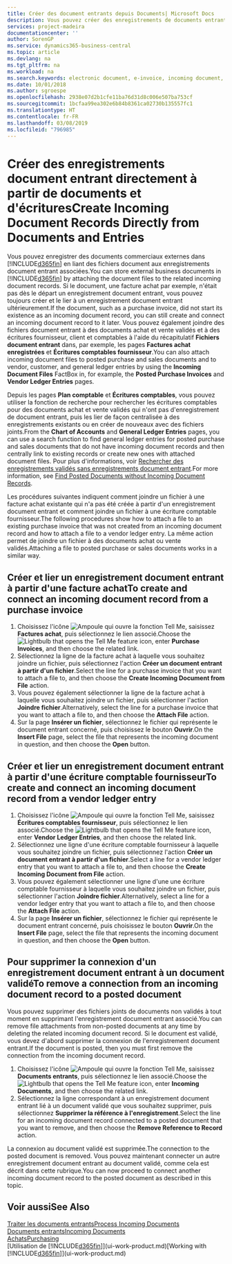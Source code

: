 ```yaml
---
title: Créer des document entrants depuis Documents| Microsoft Docs
description: Vous pouvez créer des enregistrements de documents entrants, tels que des factures électroniques, et gérer des tâches OCR, du commerce électronique, et de l'échange de documents.
services: project-madeira
documentationcenter: ''
author: SorenGP
ms.service: dynamics365-business-central
ms.topic: article
ms.devlang: na
ms.tgt_pltfrm: na
ms.workload: na
ms.search.keywords: electronic document, e-invoice, incoming document, OCR, ecommerce, document exchange, import invoice
ms.date: 10/01/2018
ms.author: sgroespe
ms.openlocfilehash: 2938e07d2b1cfe11ba76d31d8c006e507ba753cf
ms.sourcegitcommit: 1bcfaa99ea302e6b84b8361ca02730b135557fc1
ms.translationtype: HT
ms.contentlocale: fr-FR
ms.lasthandoff: 03/08/2019
ms.locfileid: "796985"
---
```

# <a name="create-incoming-document-records-directly-from-documents-and-entries"></a><span data-ttu-id="5c66b-103">Créer des enregistrements document entrant directement à partir de documents et d'écritures</span><span class="sxs-lookup"><span data-stu-id="5c66b-103">Create Incoming Document Records Directly from Documents and Entries</span></span>
<span data-ttu-id="5c66b-104">Vous pouvez enregistrer des documents commerciaux externes dans [!INCLUDE[d365fin](includes/d365fin_md.md)] en liant des fichiers document aux enregistrements document entrant associées.</span><span class="sxs-lookup"><span data-stu-id="5c66b-104">You can store external business documents in [!INCLUDE[d365fin](includes/d365fin_md.md)] by attaching the document files to the related incoming document records.</span></span> <span data-ttu-id="5c66b-105">Si le document, une facture achat par exemple, n'était pas dès le départ un enregistrement document entrant, vous pouvez toujours créer et le lier à un enregistrement document entrant ultérieurement.</span><span class="sxs-lookup"><span data-stu-id="5c66b-105">If the document, such as a purchase invoice, did not start its existence as an incoming document record, you can still create and connect an incoming document record to it later.</span></span> <span data-ttu-id="5c66b-106">Vous pouvez également joindre des fichiers document entrant à des documents achat et vente validés et à des écritures fournisseur, client et comptables à l'aide du récapitulatif **Fichiers document entrant** dans, par exemple, les pages **Factures achat enregistrées** et **Écritures comptables fournisseur**.</span><span class="sxs-lookup"><span data-stu-id="5c66b-106">You can also attach incoming document files to posted purchase and sales documents and to vendor, customer, and general ledger entries by using the **Incoming Document Files** FactBox in, for example, the **Posted Purchase Invoices** and **Vendor Ledger Entries** pages.</span></span>

<span data-ttu-id="5c66b-107">Depuis les pages **Plan comptable** et **Écritures comptables**, vous pouvez utiliser la fonction de recherche pour rechercher les écritures comptables pour des documents achat et vente validés qui n'ont pas d'enregistrement de document entrant, puis les lier de façon centralisée à des enregistrements existants ou en créer de nouveaux avec des fichiers joints.</span><span class="sxs-lookup"><span data-stu-id="5c66b-107">From the **Chart of Accounts** and **General Ledger Entries** pages, you can use a search function to find general ledger entries for posted purchase and sales documents that do not have incoming document records and then centrally link to existing records or create new ones with attached document files.</span></span> <span data-ttu-id="5c66b-108">Pour plus d'informations, voir [Rechercher des enregistrements validés sans enregistrements document entrant](across-how-find-posted-documents-without-income-document-records.md).</span><span class="sxs-lookup"><span data-stu-id="5c66b-108">For more information, see [Find Posted Documents without Incoming Document Records](across-how-find-posted-documents-without-income-document-records.md).</span></span>

<span data-ttu-id="5c66b-109">Les procédures suivantes indiquent comment joindre un fichier à une facture achat existante qui n'a pas été créée à partir d'un enregistrement document entrant et comment joindre un fichier à une écriture comptable fournisseur.</span><span class="sxs-lookup"><span data-stu-id="5c66b-109">The following procedures show how to attach a file to an existing purchase invoice that was not created from an incoming document record and how to attach a file to a vendor ledger entry.</span></span> <span data-ttu-id="5c66b-110">La même action permet de joindre un fichier à des documents achat ou vente validés.</span><span class="sxs-lookup"><span data-stu-id="5c66b-110">Attaching a file to posted purchase or sales documents works in a similar way.</span></span>

## <a name="to-create-and-connect-an-incoming-document-record-from-a-purchase-invoice"></a><span data-ttu-id="5c66b-111">Créer et lier un enregistrement document entrant à partir d'une facture achat</span><span class="sxs-lookup"><span data-stu-id="5c66b-111">To create and connect an incoming document record from a purchase invoice</span></span>
1. <span data-ttu-id="5c66b-112">Choisissez l'icône ![Ampoule qui ouvre la fonction Tell Me](media/ui-search/search_small.png "Dites-moi ce que vous voulez faire"), saisissez **Factures achat**, puis sélectionnez le lien associé.</span><span class="sxs-lookup"><span data-stu-id="5c66b-112">Choose the ![Lightbulb that opens the Tell Me feature](media/ui-search/search_small.png "Tell me what you want to do") icon, enter **Purchase Invoices**, and then choose the related link.</span></span>
2. <span data-ttu-id="5c66b-113">Sélectionnez la ligne de la facture achat à laquelle vous souhaitez joindre un fichier, puis sélectionnez l'action **Créer un document entrant à partir d'un fichier**.</span><span class="sxs-lookup"><span data-stu-id="5c66b-113">Select the line for a purchase invoice that you want to attach a file to, and then choose the **Create Incoming Document from File** action.</span></span>
3. <span data-ttu-id="5c66b-114">Vous pouvez également sélectionner la ligne de la facture achat à laquelle vous souhaitez joindre un fichier, puis sélectionner l'action **Joindre fichier**.</span><span class="sxs-lookup"><span data-stu-id="5c66b-114">Alternatively, select the line for a purchase invoice that you want to attach a file to, and then choose the **Attach File** action.</span></span>
4. <span data-ttu-id="5c66b-115">Sur la page **Insérer un fichier**, sélectionnez le fichier qui représente le document entrant concerné, puis choisissez le bouton **Ouvrir**.</span><span class="sxs-lookup"><span data-stu-id="5c66b-115">On the **Insert File** page, select the file that represents the incoming document in question, and then choose the **Open** button.</span></span>

## <a name="to-create-and-connect-an-incoming-document-record-from-a-vendor-ledger-entry"></a><span data-ttu-id="5c66b-116">Créer et lier un enregistrement document entrant à partir d'une écriture comptable fournisseur</span><span class="sxs-lookup"><span data-stu-id="5c66b-116">To create and connect an incoming document record from a vendor ledger entry</span></span>
1. <span data-ttu-id="5c66b-117">Choisissez l'icône ![Ampoule qui ouvre la fonction Tell Me](media/ui-search/search_small.png "Dites-moi ce que vous voulez faire"), saisissez **Écritures comptables fournisseur**, puis sélectionnez le lien associé.</span><span class="sxs-lookup"><span data-stu-id="5c66b-117">Choose the ![Lightbulb that opens the Tell Me feature](media/ui-search/search_small.png "Tell me what you want to do") icon, enter **Vendor Ledger Entries**, and then choose the related link.</span></span>
2. <span data-ttu-id="5c66b-118">Sélectionnez une ligne d'une écriture comptable fournisseur à laquelle vous souhaitez joindre un fichier, puis sélectionnez l'action **Créer un document entrant à partir d'un fichier**.</span><span class="sxs-lookup"><span data-stu-id="5c66b-118">Select a line for a vendor ledger entry that you want to attach a file to, and then choose the **Create Incoming Document from File** action.</span></span>
3. <span data-ttu-id="5c66b-119">Vous pouvez également sélectionner une ligne d'une une écriture comptable fournisseur à laquelle vous souhaitez joindre un fichier, puis sélectionner l'action **Joindre fichier**.</span><span class="sxs-lookup"><span data-stu-id="5c66b-119">Alternatively, select a line for a vendor ledger entry that you want to attach a file to, and then choose the **Attach File** action.</span></span>
4. <span data-ttu-id="5c66b-120">Sur la page **Insérer un fichier**, sélectionnez le fichier qui représente le document entrant concerné, puis choisissez le bouton **Ouvrir**.</span><span class="sxs-lookup"><span data-stu-id="5c66b-120">On the **Insert File** page, select the file that represents the incoming document in question, and then choose the **Open** button.</span></span>

## <a name="to-remove-a-connection-from-an-incoming-document-record-to-a-posted-document"></a><span data-ttu-id="5c66b-121">Pour supprimer la connexion d'un enregistrement document entrant à un document validé</span><span class="sxs-lookup"><span data-stu-id="5c66b-121">To remove a connection from an incoming document record to a posted document</span></span>
<span data-ttu-id="5c66b-122">Vous pouvez supprimer des fichiers joints de documents non validés à tout moment en supprimant l'enregistrement document entrant associé.</span><span class="sxs-lookup"><span data-stu-id="5c66b-122">You can remove file attachments from non-posted documents at any time by deleting the related incoming document record.</span></span> <span data-ttu-id="5c66b-123">Si le document est validé, vous devez d'abord supprimer la connexion de l'enregistrement document entrant.</span><span class="sxs-lookup"><span data-stu-id="5c66b-123">If the document is posted, then you must first remove the connection from the incoming document record.</span></span>

1. <span data-ttu-id="5c66b-124">Choisissez l'icône ![Ampoule qui ouvre la fonction Tell Me](media/ui-search/search_small.png "Dites-moi ce que vous voulez faire"), saisissez **Documents entrants**, puis sélectionnez le lien associé.</span><span class="sxs-lookup"><span data-stu-id="5c66b-124">Choose the ![Lightbulb that opens the Tell Me feature](media/ui-search/search_small.png "Tell me what you want to do") icon, enter **Incoming Documents**, and then choose the related link.</span></span>
2. <span data-ttu-id="5c66b-125">Sélectionnez la ligne correspondant à un enregistrement document entrant lié à un document validé que vous souhaitez supprimer, puis sélectionnez **Supprimer la référence à l'enregistrement**.</span><span class="sxs-lookup"><span data-stu-id="5c66b-125">Select the line for an incoming document record connected to a posted document that you want to remove, and then choose the **Remove Reference to Record** action.</span></span>

<span data-ttu-id="5c66b-126">La connexion au document validé est supprimée.</span><span class="sxs-lookup"><span data-stu-id="5c66b-126">The connection to the posted document is removed.</span></span> <span data-ttu-id="5c66b-127">Vous pouvez maintenant connecter un autre enregistrement document entrant au document validé, comme cela est décrit dans cette rubrique.</span><span class="sxs-lookup"><span data-stu-id="5c66b-127">You can now proceed to connect another incoming document record to the posted document as described in this topic.</span></span>

## <a name="see-also"></a><span data-ttu-id="5c66b-128">Voir aussi</span><span class="sxs-lookup"><span data-stu-id="5c66b-128">See Also</span></span>
[<span data-ttu-id="5c66b-129">Traiter les documents entrants</span><span class="sxs-lookup"><span data-stu-id="5c66b-129">Process Incoming Documents</span></span>](across-process-income-documents.md)  
[<span data-ttu-id="5c66b-130">Documents entrants</span><span class="sxs-lookup"><span data-stu-id="5c66b-130">Incoming Documents</span></span>](across-income-documents.md)  
[<span data-ttu-id="5c66b-131">Achats</span><span class="sxs-lookup"><span data-stu-id="5c66b-131">Purchasing</span></span>](purchasing-manage-purchasing.md)  
<span data-ttu-id="5c66b-132">[Utilisation de [!INCLUDE[d365fin](includes/d365fin_md.md)]](ui-work-product.md)</span><span class="sxs-lookup"><span data-stu-id="5c66b-132">[Working with [!INCLUDE[d365fin](includes/d365fin_md.md)]](ui-work-product.md)</span></span>
